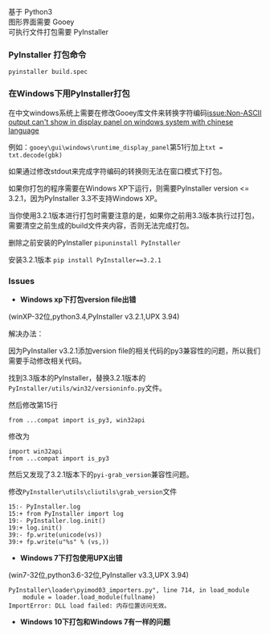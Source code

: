 基于 Python3  
图形界面需要 Gooey  
可执行文件打包需要 PyInstaller

### PyInstaller 打包命令

`pyinstaller build.spec`

### 在Windows下用PyInstaller打包

在中文windows系统上需要在修改Gooey库文件来转换字符编码[issue:Non-ASCII output can't show in display panel on windows system with chinese language](https://github.com/chriskiehl/Gooey/issues/230)

例如：`gooey\gui\windows\runtime_display_panel`第51行加上`txt = txt.decode(gbk)`

如果通过修改stdout来完成字符编码的转换则无法在窗口模式下打包。

如果你打包的程序需要在Windows XP下运行，则需要PyInstaller version <= 3.2.1，因为PyInstaller 3.3不支持Windows XP。

当你使用3.2.1版本进行打包时需要注意的是，如果你之前用3.3版本执行过打包，需要清空之前生成的build文件夹内容，否则无法完成打包。

删除之前安装的PyInstaller
`pipuninstall PyInstaller` 

安装3.2.1版本
`pip install PyInstaller==3.2.1`

### Issues

* __Windows xp下打包version file出错__
    
(winXP-32位,python3.4,PyInstaller v3.2.1,UPX 3.94)

解决办法：

因为PyInstaller v3.2.1添加version file的相关代码的py3兼容性的问题，所以我们需要手动修改相关代码。

找到3.3版本的PyInstaller，替换3.2.1版本的`PyInstaller/utils/win32/versioninfo.py`文件。

然后修改第15行

    from ...compat import is_py3, win32api
    
修改为

    import win32api
    from ...compat import is_py3
    
然后又发现了3.2.1版本下的`pyi-grab_version`兼容性问题。

修改`PyInstaller\utils\cliutils\grab_version`文件

    15:- PyInstaller.log
    15:+ from PyInstaller import log
    19:- PyInstaller.log.init()
    19:+ log.init()
    39:- fp.write(unicode(vs))
    39:+ fp.write(u"%s" % (vs,))   

* __Windows 7下打包使用UPX出错__

(win7-32位,python3.6-32位,PyInstaller v3.3,UPX 3.94)

    PyInstaller\loader\pyimod03_importers.py", line 714, in load_module
        module = loader.load_module(fullname)
    ImportError: DLL load failed: 内存位置访问无效。

* __Windows 10下打包和Windows 7有一样的问题__